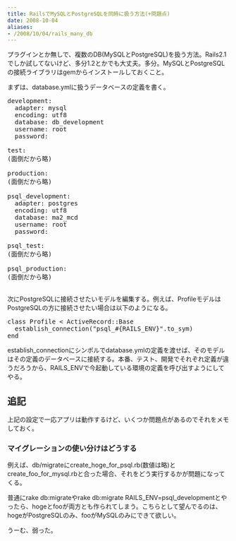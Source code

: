 ```yaml
---
title: RailsでMySQLとPostgreSQLを同時に扱う方法(+問題点)
date: 2008-10-04
aliases:
- /2008/10/04/rails_many_db
---
```

プラグインとか無しで、複数のDB(MySQLとPostgreSQL)を扱う方法。Rails2.1でしか試してないけど、多分1.2とかでも大丈夫。多分。MySQLとPostgreSQLの接続ライブラリはgemからインストールしておくこと。

まずは、database.ymlに扱うデータベースの定義を書く。

<pre lang="ruby">
development:
  adapter: mysql
  encoding: utf8
  database: db_development
  username: root
  password:

test:
(面倒だから略)

production:
(面倒だから略)

psql_development:
  adapter: postgres
  encoding: utf8
  database: ma2_mcd
  username: root
  password:

psql_test:
(面倒だから略)

psql_production:
(面倒だから略)

</pre>

次にPostgreSQLに接続させたいモデルを編集する。例えば、ProfileモデルはPostgreSQLの方に接続させたい場合は以下のようになる。

<pre lang="ruby">
class Profile < ActiveRecord::Base
  establish_connection("psql_#{RAILS_ENV}".to_sym)
end
</pre>

establish_connectionにシンボルでdatabase.ymlの定義を渡せば、そのモデルはその定義のデータベースに接続する。本番、テスト、開発でそれぞれ定義が違うだろうから、RAILS_ENVで今起動している環境の定義を呼び出すようにしてやる。

<h2>追記</h2>
上記の設定で一応アプリは動作するけど、いくつか問題点があるのでそれをメモしておく。

<h3>マイグレーションの使い分けはどうする</h3>
例えば、db/migrateにcreate_hoge_for_psql.rb(数値は略)とcreate_foo_for_mysql.rbと合った場合、それをどう実行するかが問題になってくる。

普通にrake db:migrateやrake db:migrate RAILS_ENV=psql_developmentとやったら、hogeとfooが両方とも作られてしまう。こちらとして望んでるのは、hogeがPostgreSQLのみ、fooがMySQLのみにできて欲しい。

うーむ、弱った。